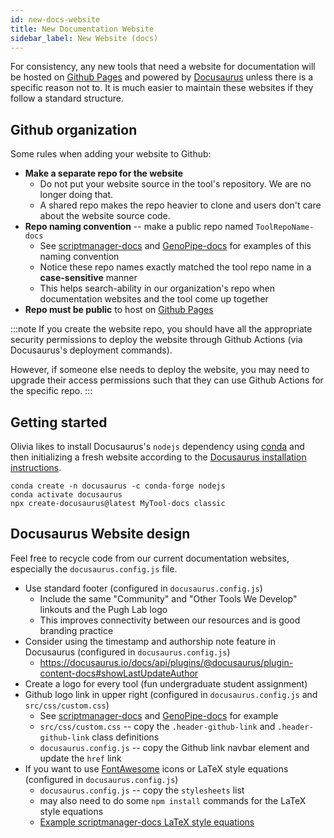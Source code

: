 ```yaml
---
id: new-docs-website
title: New Documentation Website
sidebar_label: New Website (docs)
---
```


For consistency, any new tools that need a website for documentation will be hosted on [Github Pages][github-pages] and powered by [Docusaurus][docusaurus] unless there is a specific reason not to. It is much easier to maintain these websites if they follow a standard structure.

## Github organization
Some rules when adding your website to Github:
* **Make a separate repo for the website**
  * Do not put your website source in the tool's repository. We are no longer doing that.
  * A shared repo makes the repo heavier to clone and users don't care about the website source code.
* **Repo naming convention** -- make a public repo named `ToolRepoName-docs`
  * See [scriptmanager-docs][gh-scriptmanager-docs] and [GenoPipe-docs][gh-genopipe-docs] for examples of this naming convention
  * Notice these repo names exactly matched the tool repo name in a **case-sensitive** manner
  * This helps search-ability in our organization's repo when documentation websites and the tool come up together
* **Repo must be public** to host on [Github Pages][github-pages]

:::note
If you create the website repo, you should have all the appropriate security permissions to deploy the website through Github Actions (via Docusaurus's deployment commands).

However, if someone else needs to deploy the website, you may need to upgrade their access permissions such that they can use Github Actions for the specific repo.
:::


## Getting started
Olivia likes to install Docusaurus's `nodejs` dependency using [conda][conda-tutorial] and then initializing a fresh website according to the [Docusaurus installation instructions][docusaurus-install].

```
conda create -n docusaurus -c conda-forge nodejs
conda activate docusaurus
npx create-docusaurus@latest MyTool-docs classic
```

## Docusaurus Website design

Feel free to recycle code from our current documentation websites, especially the `docusaurus.config.js` file.
* Use standard footer (configured in `docusaurus.config.js`)
  * Include the same "Community" and "Other Tools We Develop" linkouts and the Pugh Lab logo
  * This improves connectivity between our resources and is good branding practice
* Consider using the timestamp and authorship note feature in Docusaurus (configured in `docusaurus.config.js`)
  * https://docusaurus.io/docs/api/plugins/@docusaurus/plugin-content-docs#showLastUpdateAuthor
* Create a logo for every tool (fun undergraduate student assignment)
* Github logo link in upper right (configured in `docusaurus.config.js` and `src/css/custom.css`)
  * See [scriptmanager-docs][gh-scriptmanager-docs] and [GenoPipe-docs][gh-genopipe-docs] for example
  * `src/css/custom.css` -- copy the `.header-github-link` and `.header-github-link` class definitions
  * `docusaurus.config.js` -- copy the Github link navbar element and update the `href` link
* If you want to use [FontAwesome][fontawesome] icons or LaTeX style equations (configured in `docusaurus.config.js`)
  * `docusaurus.config.js` -- copy the `stylesheets` list
  * may also need to do some `npm install` commands for the LaTeX style equations
  * [Example scriptmanager-docs LaTeX style equations][latex-style-eg]



[conda-tutorial]:/docs/Software/condatutorial
[docusaurus-install]:https://docusaurus.io/docs/installation
[github-pages]:https://pages.github.com/
[docusaurus]:https://docusaurus.io/
[fontawesome]:https://fontawesome.com/search
[latex-style-eg]:http://pughlab.mbg.cornell.edu/scriptmanager-docs/docs/figure-generation/heatmap#details-of-color-scaling-strategy

[gh-genopipe-docs]:https://github.com/CEGRcode/GenoPipe-docs
[gh-scriptmanager-docs]:https://github.com/CEGRcode/scriptmanager-docs

[genopipe-docs]:https://pughlab.mbg.cornell.edu/GenoPipe-docs/
[labtutorial]:https://pughlab.mbg.cornell.edu/labtutorial/
[pughlab-website]:https://pughlab.mbg.cornell.edu
[scriptmanager-docs]:https://pughlab.mbg.cornell.edu/scriptmanager-docs/
[stencil-docs]:http://pughlab.mbg.cornell.edu/stencil/
